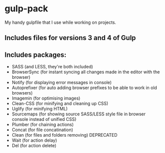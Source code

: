 # gulp-pack
My handy gulpfile that I use while working on projects. 
## Includes files for versions 3 and 4 of Gulp
## Includes packages:
+ SASS (and LESS, they're both included)
+ BrowserSync (for instant syncing all changes made in the editor with the browser)
+ Notify (for displaying error messages in console)
+ Autoprefixer (for auto adding browser prefixes to be able to work in old browsers)
+ Imagemin (for optimising images)
+ Clean-CSS (for minifying and cleaning up CSS)
+ Uglify (for minifying HTML)
+ Sourcemaps (for showing source SASS/LESS style file in browser console instead of unified CSS)
+ Plumber (for chaining actions)
+ Concat (for file concatination)
+ Clean (for files and folders removing) DEPRECATED
+ Wait (for action delay)
+ Del (for action delete)

